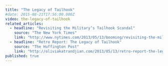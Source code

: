 ```yaml
---
title: "The Legacy of Tailhook"
#date: 2015-08-21T17:56:00.000Z
video: the-legacy-of-tailhook
related_articles:
  - headline: "Revisiting the Military’s Tailhook Scandal"
    source: "The New York Times"
    link: "http://www.nytimes.com/2013/05/13/booming/revisiting-the-militarys-tailhook-scandal-video.html?ref=booming"
  - headline: "Retro Report: The Legacy of Tailhook"
    source: "The Huffington Post"
    link: "http://oliviakatrandjian.com/2013/05/13/retro-report-the-legacy-of-tailhook/"
published: true
---
```



